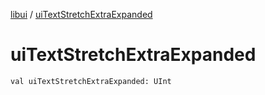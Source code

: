 [libui](index.md) / [uiTextStretchExtraExpanded](./ui-text-stretch-extra-expanded.md)

# uiTextStretchExtraExpanded

`val uiTextStretchExtraExpanded: UInt`